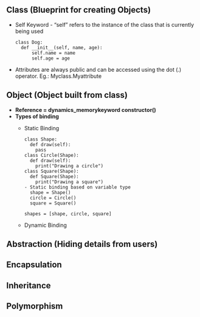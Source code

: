 ## Class (Blueprint for creating Objects)
- Self Keyword - “self” refers to the instance of the class that is currently being used

      class Dog:
        def __init__(self, name, age):
            self.name = name
            self.age = age
- Attributes are always public and can be accessed using the dot (.) operator. Eg.: Myclass.Myattribute

## Object (Object built from class)
- **Reference = dynamics_memorykeyword constructor()**
- **Types of binding**
  - Static Binding
  
        class Shape:
          def draw(self):
            pass
        class Circle(Shape):
          def draw(self):
            print("Drawing a circle")
        class Square(Shape):
          def Square(Shape):
            print("Drawing a square")
        - Static binding based on variable type
          shape = Shape()
          circle = Circle()
          square = Square()

        shapes = [shape, circle, square]
    
  - Dynamic Binding

## Abstraction (Hiding details from users)
## Encapsulation
## Inheritance
## Polymorphism
